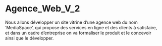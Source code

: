 # Agence_Web_V_2

Nous allons développer un site vitrine d’une agence web du nom ‘MediaSpace’, qui propose des services en ligne et des clients à satisfaire, et dans un cadre d’entreprise on va formaliser le produit et le concevoir ainsi que le développer.
